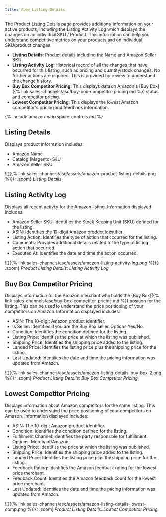 ```yaml
---
title: View Listing Details
---
```



The Product Listing Details page provides additional information on your active products, including the Listing Activity Log which displays the changes on an individual SKU / Product. This information can help you understand competitive metrics on your products and on individual SKU/product changes.

- **Listing Details**: Product details including the Name and Amazon Seller SKU.
- **Listing Activity Log**: Historical record of all the changes that have occurred for this listing, such as pricing and quantity/stock changes. No further actions are required. This is provided for review to understand the change history.
- **Buy Box Competitor Pricing**: This displays data on Amazon's [Buy Box]({% link sales-channels/asc/buy-box-competitor-pricing.md %}) status and competitor pricing.
- **Lowest Competitor Pricing**: This displays the lowest Amazon competitor's pricing and feedback information.

{% include amazon-workspace-controls.md %}

## Listing Details

Displays product information includes:

- Amazon Name
- Catalog (Magento) SKU
- Amazon Seller SKU

![]({% link sales-channels/asc/assets/amazon-product-listing-details.png %}){: .zoom}
_Listing Details_

## Listing Activity Log

Displays all recent activity for the Amazon listing. Information displayed includes:

- Amazon Seller SKU: Identifies the Stock Keeping Unit (SKU) defined for the listing.
- ASIN: Identifies the 10-digit Amazon product identifier.
- Listing Action: Identifies the type of action that occurred for the listing.
- Comments: Provides additional details related to the type of listing action that occurred.
- Executed At: Identifies the date and time the action occurred.

![]({% link sales-channels/asc/assets/amazon-listing-activity-log.png %}){: .zoom}
_Product Listing Details: Listing Activity Log_

## Buy Box Competitor Pricing

Displays information for the Amazon merchant who holds the [Buy Box]({% link sales-channels/asc/buy-box-competitor-pricing.md %}) position for the listing. This can be used to understand the price positioning of your competitors on Amazon. Information displayed includes:

- ASIN: The 10-digit Amazon product identifier.
- Is Seller: Identifies if you are the Buy Box seller. Options Yes/No.
- Condition: Identifies the condition defined for the listing.
- Listing Price: Identifies the price at which the listing was published.
- Shipping Price: Identifies the shipping price added to the listing.
- Landed Price: Identifies the listing price plus the shipping price for the listing.
- Last Updated: Identifies the date and time the pricing information was updated from Amazon.

![]({% link sales-channels/asc/assets/amazon-listing-details-buy-box-2.png %}){: .zoom}
_Product Listing Details: Buy Box Competitor Pricing_

## Lowest Competitor Pricing

Displays information about Amazon competitors for the same listing. This can be used to understand the price positioning of your competitors on Amazon. Information displayed includes:

- ASIN: The 10-digit Amazon product identifier.
- Condition: Identifies the condition defined for the listing.
- Fulfillment Channel: Identifies the party responsible for fulfillment. Options: Merchant/Amazon.
- Listing Price: Identifies the price at which the listing was published.
- Shipping Price: Identifies the shipping price added to the listing.
- Landed Price: Identifies the listing price plus the shipping price for the listing.
- Feedback Rating: Identifies the Amazon feedback rating for the lowest price merchant.
- Feedback Count: Identifies the Amazon feedback count for the lowest price merchant.
- Last Updated: Identifies the date and time the pricing information was updated from Amazon.

![]({% link sales-channels/asc/assets/amazon-listing-details-lowest-comp.png %}){: .zoom}
_Product Listing Details: Lowest Competitor Pricing_
